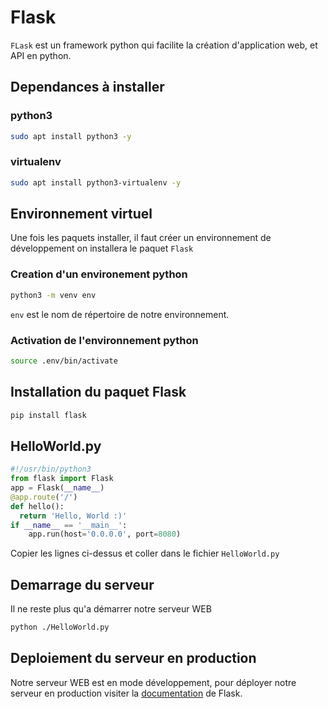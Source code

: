 # Flask
`FLask` est un framework python qui facilite la création d'application web, et API en python.

## Dependances à installer

### python3
```bash
sudo apt install python3 -y
```
### virtualenv
```bash
sudo apt install python3-virtualenv -y
```

## Environnement virtuel
Une fois les paquets installer, il faut créer un environnement de développement on installera le paquet `Flask`

### Creation d'un environement python
```bash
python3 -m venv env
```

`env` est le nom de répertoire de notre environnement.

### Activation de l'environnement python

```bash
source .env/bin/activate
```

## Installation du paquet Flask

```bash
pip install flask
```

## HelloWorld.py

```python
#!/usr/bin/python3
from flask import Flask
app = Flask(__name__)
@app.route('/')
def hello():
  return 'Hello, World :)'  
if __name__ == '__main__':
    app.run(host='0.0.0.0', port=8080)
```
Copier les lignes ci-dessus et coller dans le fichier `HelloWorld.py`

## Demarrage du serveur

Il ne reste plus qu'a démarrer notre serveur WEB

```bash
python ./HelloWorld.py
```
## Deploiement du serveur en production
Notre serveur WEB est en mode développement, pour déployer notre serveur en production visiter la [documentation](https://flask.palletsprojects.com/en/2.1.x/deploying/) de Flask. 
